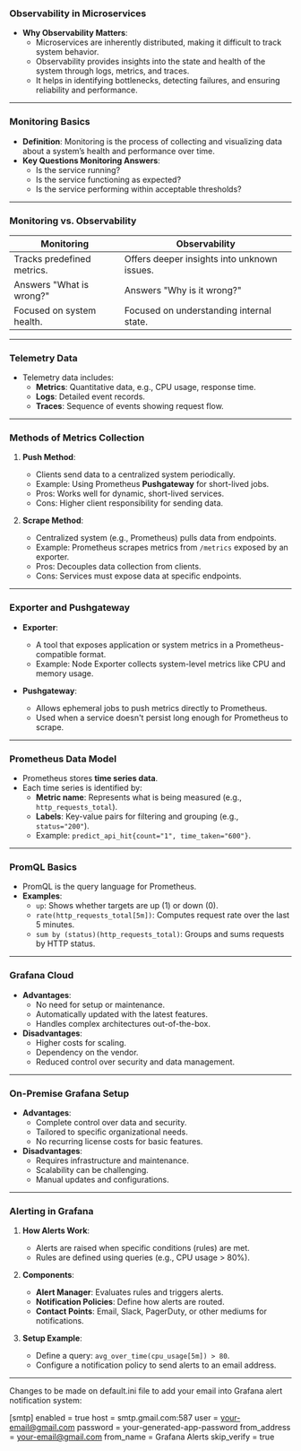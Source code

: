 ### **Observability in Microservices**
- **Why Observability Matters**:
  - Microservices are inherently distributed, making it difficult to track system behavior.
  - Observability provides insights into the state and health of the system through logs, metrics, and traces.
  - It helps in identifying bottlenecks, detecting failures, and ensuring reliability and performance.

---

### **Monitoring Basics**
- **Definition**: Monitoring is the process of collecting and visualizing data about a system’s health and performance over time.
- **Key Questions Monitoring Answers**:
  - Is the service running?
  - Is the service functioning as expected?
  - Is the service performing within acceptable thresholds?

---

### **Monitoring vs. Observability**
| **Monitoring**                           | **Observability**                        |
|------------------------------------------|------------------------------------------|
| Tracks predefined metrics.               | Offers deeper insights into unknown issues. |
| Answers "What is wrong?"                 | Answers "Why is it wrong?"               |
| Focused on system health.                | Focused on understanding internal state. |

---

### **Telemetry Data**
- Telemetry data includes:
  - **Metrics**: Quantitative data, e.g., CPU usage, response time.
  - **Logs**: Detailed event records.
  - **Traces**: Sequence of events showing request flow.

---

### **Methods of Metrics Collection**
1. **Push Method**:
   - Clients send data to a centralized system periodically.
   - Example: Using Prometheus **Pushgateway** for short-lived jobs.
   - Pros: Works well for dynamic, short-lived services.
   - Cons: Higher client responsibility for sending data.
   
2. **Scrape Method**:
   - Centralized system (e.g., Prometheus) pulls data from endpoints.
   - Example: Prometheus scrapes metrics from `/metrics` exposed by an exporter.
   - Pros: Decouples data collection from clients.
   - Cons: Services must expose data at specific endpoints.

---

### **Exporter and Pushgateway**
- **Exporter**:
  - A tool that exposes application or system metrics in a Prometheus-compatible format.
  - Example: Node Exporter collects system-level metrics like CPU and memory usage.

- **Pushgateway**:
  - Allows ephemeral jobs to push metrics directly to Prometheus.
  - Used when a service doesn't persist long enough for Prometheus to scrape.

---

### **Prometheus Data Model**
- Prometheus stores **time series data**.
- Each time series is identified by:
  - **Metric name**: Represents what is being measured (e.g., `http_requests_total`).
  - **Labels**: Key-value pairs for filtering and grouping (e.g., `status="200"`).
  - Example: `predict_api_hit{count="1", time_taken="600"}`.

---

### **PromQL Basics**
- PromQL is the query language for Prometheus.
- **Examples**:
  - `up`: Shows whether targets are up (1) or down (0).
  - `rate(http_requests_total[5m])`: Computes request rate over the last 5 minutes.
  - `sum by (status)(http_requests_total)`: Groups and sums requests by HTTP status.

---

### **Grafana Cloud**
- **Advantages**:
  - No need for setup or maintenance.
  - Automatically updated with the latest features.
  - Handles complex architectures out-of-the-box.
- **Disadvantages**:
  - Higher costs for scaling.
  - Dependency on the vendor.
  - Reduced control over security and data management.

---

### **On-Premise Grafana Setup**
- **Advantages**:
  - Complete control over data and security.
  - Tailored to specific organizational needs.
  - No recurring license costs for basic features.
- **Disadvantages**:
  - Requires infrastructure and maintenance.
  - Scalability can be challenging.
  - Manual updates and configurations.

---

### **Alerting in Grafana**
1. **How Alerts Work**:
   - Alerts are raised when specific conditions (rules) are met.
   - Rules are defined using queries (e.g., CPU usage > 80%).

2. **Components**:
   - **Alert Manager**: Evaluates rules and triggers alerts.
   - **Notification Policies**: Define how alerts are routed.
   - **Contact Points**: Email, Slack, PagerDuty, or other mediums for notifications.

3. **Setup Example**:
   - Define a query: `avg_over_time(cpu_usage[5m]) > 80`.
   - Configure a notification policy to send alerts to an email address.

---

Changes to be made on default.ini file to add your email into Grafana alert notification system:


[smtp]
enabled = true
host = smtp.gmail.com:587
user = your-email@gmail.com
password = your-generated-app-password
from_address = your-email@gmail.com
from_name = Grafana Alerts
skip_verify = true
